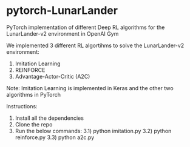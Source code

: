 # pytorch-LunarLander
PyTorch implementation of different Deep RL algorithms for the LunarLander-v2 environment in OpenAI Gym

We implemented 3 different RL algortihms to solve the LunarLander-v2 environment:
1) Imitation Learning
2) REINFORCE
3) Advantage-Actor-Critic (A2C)

Note: Imitation Learning is implemented in Keras and the other two algorithms in PyTorch

Instructions:
1) Install all the dependencies  
2) Clone the repo
3) Run the below commands:
  3.1) python imitation.py
  3.2) python reinforce.py
  3.3) python a2c.py
